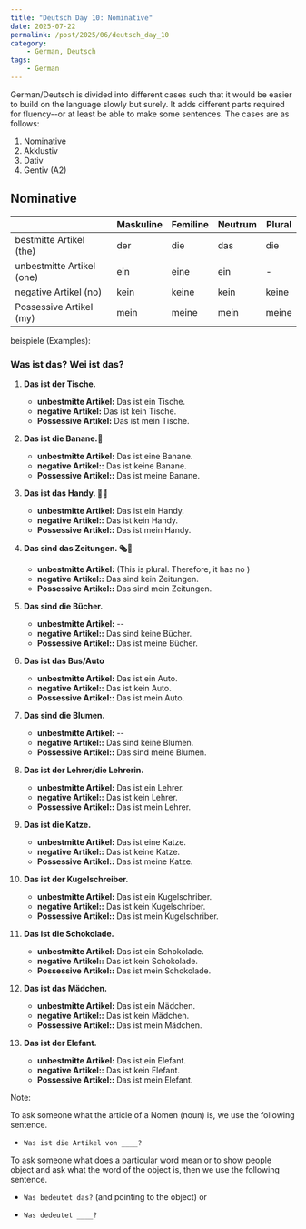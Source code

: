 ```yaml
---
title: "Deutsch Day 10: Nominative"
date: 2025-07-22
permalink: /post/2025/06/deutsch_day_10
category: 
    - German, Deutsch
tags:
    - German
---
```


German/Deutsch is divided into different cases such that it would be easier to build on the language slowly but surely. It adds different parts required for fluency--or at least be able to make some sentences. The cases are as follows: 

1. Nominative
2. Akklustiv
3. Dativ
4. Gentiv (A2)

## Nominative 


| | Maskuline | Femiline | Neutrum | Plural | 
|--|--|--|--|--|
| bestmitte Artikel (the) | der | die | das | die | 
| unbestmitte Artikel (one) | ein | eine | ein | - | 
| negative Artikel (no) | kein | keine | kein | keine |
| Possessive Artikel (my) | mein | meine | mein | meine | 

beispiele (Examples): 

### Was ist das? Wei ist das? 


1. **Das ist der Tische.** 
    - **unbestmitte Artikel:**  Das ist ein Tische. 
    - **negative Artikel:**  Das ist kein Tische. 
    - **Possessive Artikel:**  Das ist mein Tische. 

2. **Das ist die Banane.🍌** 
    - **unbestmitte Artikel:**  Das ist eine Banane.
    - **negative Artikel::**  Das ist keine Banane.
    - **Possessive Artikel::**  Das ist meine Banane.

3. **Das ist das Handy. 📲🤳** 
    - **unbestmitte Artikel:**  Das ist ein Handy. 
    - **negative Artikel::**  Das ist kein Handy. 
    - **Possessive Artikel::**  Das ist mein Handy. 

4. **Das sind das Zeitungen. 🗞️📰** 
    - **unbestmitte Artikel:**  (This is plural. Therefore, it has no )
    - **negative Artikel::**  Das sind kein Zeitungen.
    - **Possessive Artikel::**  Das sind mein Zeitungen.

5. **Das sind die Bücher.** 
    - **unbestmitte Artikel:**  --
    - **negative Artikel::**  Das sind keine Bücher.
    - **Possessive Artikel::**  Das ist meine Bücher. 

6. **Das ist das Bus/Auto** 
    - **unbestmitte Artikel:**  Das ist ein Auto.
    - **negative Artikel::**  Das ist kein Auto. 
    - **Possessive Artikel::**  Das ist mein Auto.

7. **Das sind die Blumen.** 
    - **unbestmitte Artikel:**  --
    - **negative Artikel::**  Das sind keine Blumen. 
    - **Possessive Artikel::**  Das sind meine Blumen.

8. **Das ist der Lehrer/die Lehrerin.** 
    - **unbestmitte Artikel:**  Das ist ein Lehrer.
    - **negative Artikel::**  Das ist kein Lehrer. 
    - **Possessive Artikel::**  Das ist mein Lehrer. 

9. **Das ist die Katze.**  
    - **unbestmitte Artikel:**  Das ist eine Katze. 
    - **negative Artikel::**  Das ist keine Katze. 
    - **Possessive Artikel::**  Das ist meine Katze.

10. **Das ist der Kugelschreiber.** 
    - **unbestmitte Artikel:**  Das ist ein Kugelschriber.
    - **negative Artikel::**  Das ist kein Kugelschriber.
    - **Possessive Artikel::**  Das ist mein Kugelschriber. 

11. **Das ist die Schokolade.** 
    - **unbestmitte Artikel:**  Das ist ein Schokolade.
    - **negative Artikel::**  Das ist kein Schokolade. 
    - **Possessive Artikel::**  Das ist  mein Schokolade. 

12. **Das ist das Mädchen.** 
    - **unbestmitte Artikel:**  Das ist ein Mädchen. 
    - **negative Artikel::**  Das ist kein Mädchen.
    - **Possessive Artikel::**  Das ist mein Mädchen.

13. **Das ist der Elefant.** 
    - **unbestmitte Artikel:**  Das ist ein Elefant. 
    - **negative Artikel::**  Das ist kein Elefant. 
    - **Possessive Artikel::**  Das ist mein Elefant. 


Note: 

To ask someone what the article of a Nomen (noun) is, we use the following sentence. 

- `Was ist die Artikel von ____?`


To ask someone what does a particular word mean or to show people object and ask what the word of the object is, then we use the following sentence. 

- `Was bedeutet das?` (and pointing to the object) or 

- `Was dedeutet ____?`